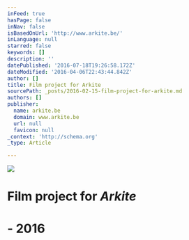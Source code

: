 ```yaml
---
inFeed: true
hasPage: false
inNav: false
isBasedOnUrl: 'http://www.arkite.be/'
inLanguage: null
starred: false
keywords: []
description: ''
datePublished: '2016-07-18T19:26:58.172Z'
dateModified: '2016-04-06T22:43:44.842Z'
author: []
title: Film project for Arkite
sourcePath: _posts/2016-02-15-film-project-for-arkite.md
authors: []
publisher:
  name: arkite.be
  domain: www.arkite.be
  url: null
  favicon: null
_context: 'http://schema.org'
_type: Article

---
```

![](https://s3-us-west-2.amazonaws.com/the-grid-img/p/35312e34f4fd46ed1d39e15b016f6b5734ba3d2e.jpg)

# Film project for _Arkite_

# - **2016**